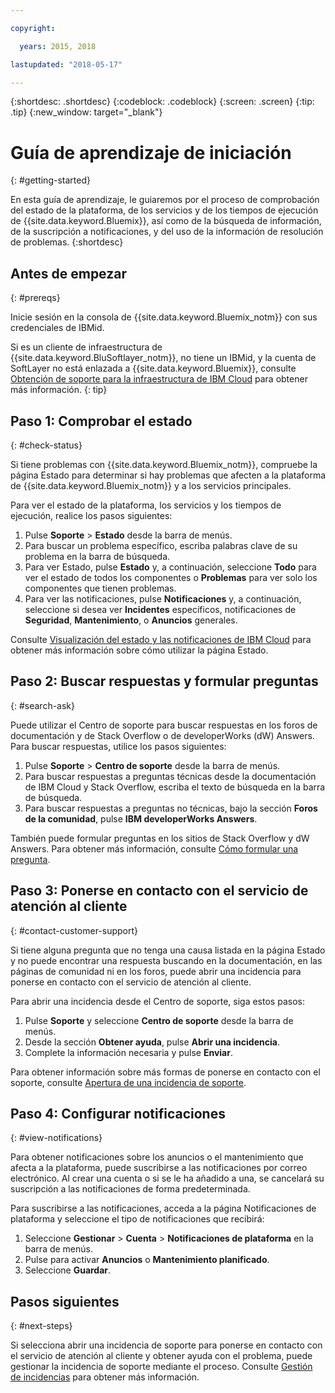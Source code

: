 ```yaml
---

copyright:

  years: 2015, 2018

lastupdated: "2018-05-17"

---
```



{:shortdesc: .shortdesc}
{:codeblock: .codeblock}
{:screen: .screen}
{:tip: .tip}
{:new_window: target="_blank"}

# Guía de aprendizaje de iniciación
{: #getting-started}

En esta guía de aprendizaje, le guiaremos por el proceso de comprobación del estado de la plataforma, de los servicios y de los tiempos de ejecución de {{site.data.keyword.Bluemix}}, así como de la búsqueda de información, de la suscripción a notificaciones, y del uso de la información de resolución de problemas.
{:shortdesc}

## Antes de empezar
{: #prereqs}

Inicie sesión en la consola de {{site.data.keyword.Bluemix_notm}} con sus credenciales de IBMid.

Si es un cliente de infraestructura de {{site.data.keyword.BluSoftlayer_notm}}, no tiene un IBMid, y la cuenta de SoftLayer no está enlazada a {{site.data.keyword.Bluemix}}, consulte [Obtención de soporte para la infraestructura de IBM Cloud](/docs/customer-portal/cpsupport.html#customerportal_support) para obtener más información.
{: tip}

## Paso 1: Comprobar el estado
{: #check-status}

Si tiene problemas con {{site.data.keyword.Bluemix_notm}}, compruebe la página Estado para determinar si hay problemas que afecten a la plataforma de {{site.data.keyword.Bluemix_notm}} y a los servicios principales.

Para ver el estado de la plataforma, los servicios y los tiempos de ejecución, realice los pasos siguientes:
  1. Pulse **Soporte** > **Estado** desde la barra de menús.  
  2. Para buscar un problema específico, escriba palabras clave de su problema en la barra de búsqueda.
  3. Para ver Estado, pulse **Estado** y, a continuación, seleccione **Todo** para ver el estado de todos los componentes o **Problemas** para ver solo los componentes que tienen problemas.
  4. Para ver las notificaciones, pulse **Notificaciones** y, a continuación, seleccione si desea ver **Incidentes** específicos, notificaciones de **Seguridad**, **Mantenimiento**, o **Anuncios** generales.

Consulte [Visualización del estado y las notificaciones de IBM Cloud](/docs/get-support/ViewStatus.html#viewing-bluemix-status) para obtener más información sobre cómo utilizar la página Estado.

## Paso 2: Buscar respuestas y formular preguntas
{: #search-ask}

Puede utilizar el Centro de soporte para buscar respuestas en los foros de documentación y de Stack Overflow o de developerWorks (dW) Answers. Para buscar respuestas, utilice los pasos siguientes:
  1. Pulse **Soporte** > **Centro de soporte** desde la barra de menús.
  2. Para buscar respuestas a preguntas técnicas desde la documentación de IBM Cloud y Stack Overflow, escriba el texto de búsqueda en la barra de búsqueda.
  3. Para buscar respuestas a preguntas no técnicas, bajo la sección **Foros de la comunidad**, pulse **IBM developerWorks Answers**.

También puede formular preguntas en los sitios de Stack Overflow y dW Answers.  Para obtener más información, consulte [Cómo formular una pregunta](/docs/get-support/howtogetsupport.html#asking-a-question).

## Paso 3: Ponerse en contacto con el servicio de atención al cliente
{: #contact-customer-support}

Si tiene alguna pregunta que no tenga una causa listada en la página Estado y no puede encontrar una respuesta buscando en la documentación, en las páginas de comunidad ni en los foros, puede abrir una incidencia para ponerse en contacto con el servicio de atención al cliente.

Para abrir una incidencia desde el Centro de soporte, siga estos pasos:
  1. Pulse **Soporte** y seleccione **Centro de soporte** desde la barra de menús.
  2. Desde la sección **Obtener ayuda**, pulse **Abrir una incidencia**.
  3. Complete la información necesaria y pulse **Enviar**.

Para obtener información sobre más formas de ponerse en contacto con el soporte, consulte [Apertura de una incidencia de soporte](/docs/get-support/howtogetsupport.html#open-ticket).

## Paso 4: Configurar notificaciones
{: #view-notifications}

Para obtener notificaciones sobre los anuncios o el mantenimiento que afecta a la plataforma, puede suscribirse a las notificaciones por correo electrónico. Al crear una cuenta o si se le ha añadido a una, se cancelará su suscripción a las notificaciones de forma predeterminada.

Para suscribirse a las notificaciones, acceda a la página Notificaciones de plataforma y seleccione el tipo de notificaciones que recibirá:
  1. Seleccione **Gestionar** > **Cuenta** > **Notificaciones de plataforma** en la barra de menús.
  2. Pulse para activar **Anuncios** o **Mantenimiento planificado**.
  3. Seleccione **Guardar**.

## Pasos siguientes
{: #next-steps}

Si selecciona abrir una incidencia de soporte para ponerse en contacto con el servicio de atención al cliente y obtener ayuda con el problema, puede gestionar la incidencia de soporte mediante el proceso. Consulte [Gestión de incidencias](/docs/get-support/mantick.html#check-ticket-status) para obtener más información.
